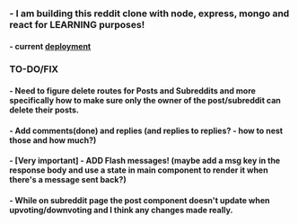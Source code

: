 ### - I am building this reddit clone with node, express, mongo and react for LEARNING purposes!

#### - current [deployment](https://shrouded-sierra-00610.herokuapp.com)

### TO-DO/FIX

#### - Need to figure delete routes for Posts and Subreddits and more specifically how to make sure only the owner of the post/subreddit can delete their posts.

#### - Add comments(done) and replies (and replies to replies? - how to nest those and how much?)

#### - [Very important] - ADD Flash messages! (maybe add a msg key in the response body and use a state in main component to render it when there's a message sent back?)

#### - While on subreddit page the post component doesn't update when upvoting/downvoting and I think any changes made really.


